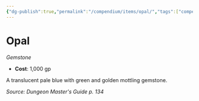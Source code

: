 ```yaml
---
{"dg-publish":true,"permalink":"/compendium/items/opal/","tags":["compendium/src/5e/dmg","item/wealth/gemstone"]}
---
```


# Opal
*Gemstone*  

- **Cost**: 1,000 gp

A translucent pale blue with green and golden mottling gemstone.

*Source: Dungeon Master's Guide p. 134*